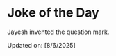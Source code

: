 # Joke of the Day

<!-- #joke -->
Jayesh invented the question mark.

Updated on: [8/6/2025]
<!-- #jokeEnd -->